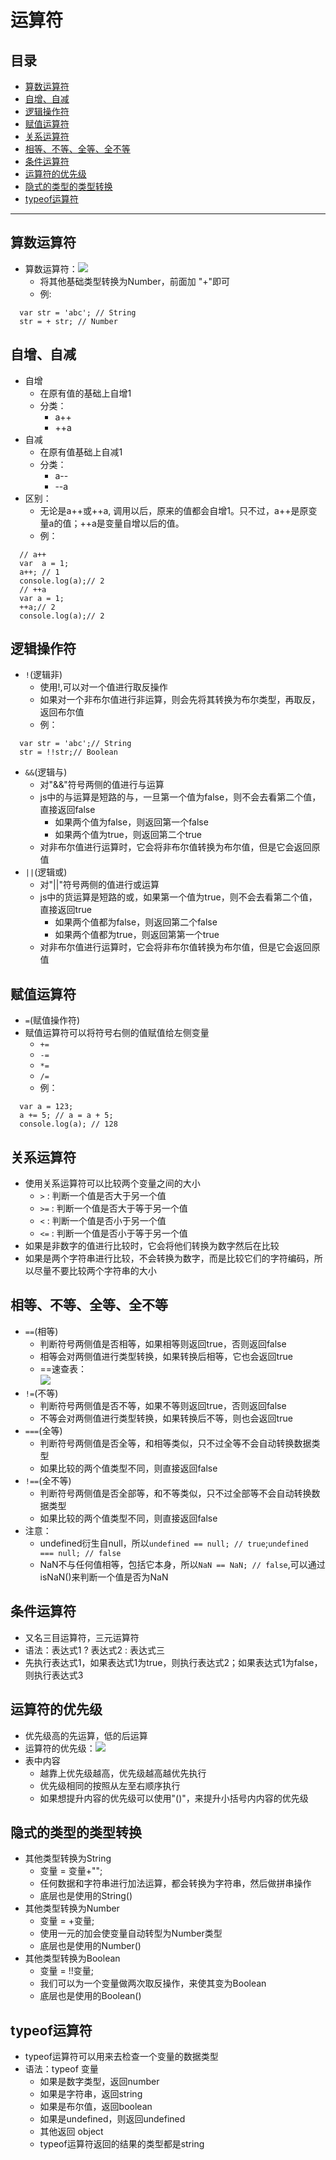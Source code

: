 # 运算符
## 目录
* [算数运算符](#算数运算符)
* [自增、自减](#自增、自减)
* [逻辑操作符](#逻辑操作符)
* [赋值运算符](#赋值运算符)
* [关系运算符](#关系运算符)
* [相等、不等、全等、全不等](#相等、不等、全等、全不等)
* [条件运算符](#条件运算符)
* [运算符的优先级](#运算符的优先级)
* [隐式的类型的类型转换](#隐式的类型的类型转换)
* [typeof运算符](#typeof运算符)
***

## 算数运算符
* 算数运算符：![](/images/算数运算符.png)
  * 将其他基础类型转换为Number，前面加 "+"即可
  * 例:
```
  var str = 'abc'; // String
  str = + str; // Number
```
## 自增、自减
* 自增
  * 在原有值的基础上自增1
  * 分类：
    * a++
    * ++a
* 自减
  * 在原有值基础上自减1
  * 分类：
    * a--
    * --a
* 区别：
  * 无论是a++或++a, 调用以后，原来的值都会自增1。只不过，a++是原变量a的值；++a是变量自增以后的值。
  * 例：
```
  // a++
  var  a = 1;
  a++; // 1
  console.log(a);// 2
  // ++a
  var a = 1;
  ++a;// 2
  console.log(a);// 2
```
## 逻辑操作符
* `!`(逻辑非)
  * 使用!,可以对一个值进行取反操作
  * 如果对一个非布尔值进行非运算，则会先将其转换为布尔类型，再取反，返回布尔值
  * 例：
```
  var str = 'abc';// String
  str = !!str;// Boolean
```
* `&&`(逻辑与)
  * 对"&&"符号两侧的值进行与运算
  * js中的与运算是短路的与，一旦第一个值为false，则不会去看第二个值，直接返回false
    * 如果两个值为false，则返回第一个false
    * 如果两个值为true，则返回第二个true
  * 对非布尔值进行运算时，它会将非布尔值转换为布尔值，但是它会返回原值
* `||`(逻辑或)
  * 对"||"符号两侧的值进行或运算
  * js中的货运算是短路的或，如果第一个值为true，则不会去看第二个值，直接返回true
    * 如果两个值都为false，则返回第二个false
    * 如果两个值都为true，则返回第第一个true
  * 对非布尔值进行运算时，它会将非布尔值转换为布尔值，但是它会返回原值
## 赋值运算符
* `=`(赋值操作符)
* 赋值运算符可以将符号右侧的值赋值给左侧变量
  * `+=`
  * `-=`
  * `*=`
  * `/=`
  * 例：
```
  var a = 123;
  a += 5; // a = a + 5;
  console.log(a); // 128
```
## 关系运算符
* 使用关系运算符可以比较两个变量之间的大小
  * `>` : 判断一个值是否大于另一个值
  * `>=` : 判断一个值是否大于等于另一个值
  * `<` : 判断一个值是否小于另一个值
  * `<=` : 判断一个值是否小于等于另一个值
* 如果是非数字的值进行比较时，它会将他们转换为数字然后在比较
* 如果是两个字符串进行比较，不会转换为数字，而是比较它们的字符编码，所以尽量不要比较两个字符串的大小
## 相等、不等、全等、全不等
* `==`(相等)
  * 判断符号两侧值是否相等，如果相等则返回true，否则返回false
  * 相等会对两侧值进行类型转换，如果转换后相等，它也会返回true
  * ==速查表：          
  ![](/images/==速查表.png)
* `!=`(不等)
  * 判断符号两侧值是否不等，如果不等则返回true，否则返回false
  * 不等会对两侧值进行类型转换，如果转换后不等，则也会返回true
* `===`(全等)
  * 判断符号两侧值是否全等，和相等类似，只不过全等不会自动转换数据类型
  * 如果比较的两个值类型不同，则直接返回false
* `!==`(全不等)
  * 判断符号两侧值是否全部等，和不等类似，只不过全部等不会自动转换数据类型
  * 如果比较的两个值类型不同，则直接返回false
* 注意：
  * undefined衍生自null，所以`undefined == null; // true`;`undefined === null; // false`
  * NaN不与任何值相等，包括它本身，所以`NaN == NaN; // false`,可以通过isNaN()来判断一个值是否为NaN
## 条件运算符
* 又名三目运算符，三元运算符
* 语法：表达式1 ? 表达式2 : 表达式三
* 先执行表达式1，如果表达式1为true，则执行表达式2；如果表达式1为false，则执行表达式3
## 运算符的优先级
* 优先级高的先运算，低的后运算
* 运算符的优先级：![](/images/运算符的优先级.png)
* 表中内容
  * 越靠上优先级越高，优先级越高越优先执行
  * 优先级相同的按照从左至右顺序执行
  * 如果想提升内容的优先级可以使用"()"，来提升小括号内内容的优先级
## 隐式的类型的类型转换
* 其他类型转换为String
  * 变量 = 变量+"";
  * 任何数据和字符串进行加法运算，都会转换为字符串，然后做拼串操作
  * 底层也是使用的String()
* 其他类型转换为Number
  * 变量 = +变量;
  * 使用一元的加会使变量自动转型为Number类型
  * 底层也是使用的Number()
* 其他类型转换为Boolean
  * 变量 = !!变量;
  * 我们可以为一个变量做两次取反操作，来使其变为Boolean
  * 底层也是使用的Boolean()
## typeof运算符
* typeof运算符可以用来去检查一个变量的数据类型
* 语法：typeof 变量
  * 如果是数字类型，返回number
  * 如果是字符串，返回string
  * 如果是布尔值，返回boolean
  * 如果是undefined，则返回undefined
  * 其他返回 object
  * typeof运算符返回的结果的类型都是string




















